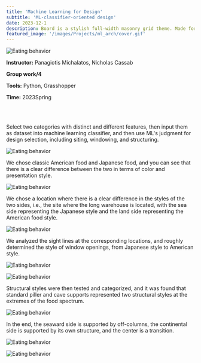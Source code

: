 ```yaml
---
title: 'Machine Learning for Design'
subtitle: 'ML-classifier-oriented design'
date: 2023-12-1
description: Board is a stylish full-width masonry grid theme. Made for designers, artists, photographers and developers to show off their best work.
featured_image: '/images/Projects/ml_arch/cover.gif'
---
```


<div class="kgallery__item">
        <img src="{{site.baseurl}}/images/Projects/ml_arch/foodset.png" alt="Eating behavior">
        <div class="kgallery__caption">
            <p><strong>Instructor:</strong> Panagiotis Michalatos, Nicholas Cassab</p>
            <p><strong>Group work/4</strong></p>
            <p><strong>Tools:</strong> Python, Grasshopper</p>
            <p><strong>Time:</strong> 2023Spring</p>
            <br><br>
            <p>Select two categories with distinct and different features, then input them as dataset into machine learning classifier, and then use ML's judgment for design selection, including siting, windowing, and structuring.</p>
        </div>
    </div>

<div class="kgallery__item">
        <img src="{{site.baseurl}}/images/Projects/ml_arch/foodfeature.jpg" alt="Eating behavior">
        <div class="kgallery__caption">
            <p>We chose classic American food and Japanese food, and you can see that there is a clear difference between the two in terms of color and presentation style.</p>
        </div>
    </div>

<div class="kgallery__item">
        <img src="{{site.baseurl}}/images/Projects/ml_arch/site1.png" alt="Eating behavior">
        <div class="kgallery__caption">
            <p>We chose a location where there is a clear difference in the styles of the two sides, i.e., the site where the long warehouse is located, with the sea side representing the Japanese style and the land side representing the American food style.
</p>
        </div>
    </div>

<div class="kgallery__item">
        <img src="{{site.baseurl}}/images/Projects/ml_arch/site2.png" alt="Eating behavior">
        <div class="kgallery__caption">
            <p>
We analyzed the sight lines at the corresponding locations, and roughly determined the style of window openings, from Japanese style to American style.</p>
        </div>
    </div>
<div class="kgallery__item">
        <img src="{{site.baseurl}}/images/Projects/ml_arch/view.png" alt="Eating behavior">
        <div class="kgallery__caption">
            <p></p>
        </div>
    </div>

<div class="kgallery__item">
        <img src="{{site.baseurl}}/images/Projects/ml_arch/stru1.png" alt="Eating behavior">
        <div class="kgallery__caption">
            <p>Structural styles were then tested and categorized, and it was found that standard piller and cave supports represented two structural styles at the extremes of the food spectrum.</p>
        </div>
    </div>
<div class="kgallery__item">
        <img src="{{site.baseurl}}/images/Projects/ml_arch/stru2.png" alt="Eating behavior">
        <div class="kgallery__caption">
            <p>In the end, the seaward side is supported by off-columns, the continental side is supported by its own structure, and the center is a transition.</p>
        </div>
    </div>

<div class="kgallery__item">
        <img src="{{site.baseurl}}/images/Projects/ml_arch/Picture1.jpg" alt="Eating behavior">
        <div class="kgallery__caption">
            <p></p>
        </div>
    </div>

<div class="kgallery__item">
        <img src="{{site.baseurl}}/images/Projects/ml_arch/IMG_5482.JPG" alt="Eating behavior">
        <div class="kgallery__caption">
            <p></p>
        </div>
    </div>